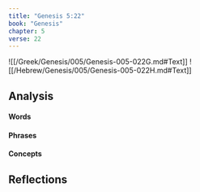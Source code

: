 ```yaml
---
title: "Genesis 5:22"
book: "Genesis"
chapter: 5
verse: 22
---
```

![[/Greek/Genesis/005/Genesis-005-022G.md#Text]]
![[/Hebrew/Genesis/005/Genesis-005-022H.md#Text]]

## Analysis

#### Words

#### Phrases

#### Concepts

## Reflections
